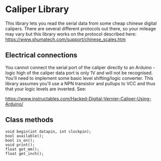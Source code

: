 # Caliper Library

This library lets you read the serial data from some cheap chinese digital calipers.
There are several different protocols out there, so your mileage may vary but this library works on the protocol described here:
https://www.shumatech.com/support/chinese_scales.htm

## Electrical connections

You cannot connect the serial port of the caliper directly to an Arduino - logic high of the caliper data port is only 1V and will not be recognised. You'll need to implement some basic level shifting/logic converter. This library assumes you'll use a NPN transistor and pullups to VCC and thus that your logic levels are inverted. See:

https://www.instructables.com/Hacked-Digital-Vernier-Caliper-Using-Arduino/


## Class methods
    void begin(int datapin, int clockpin);
    bool available();
    bool is_on();
    void print();
    float get_mm();
    float get_inch();